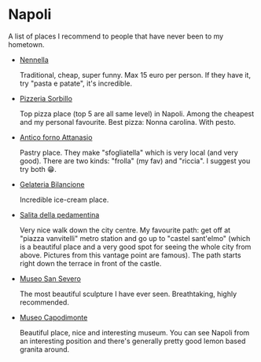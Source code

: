 # Napoli

A list of places I recommend to people that have never been to my hometown.

- [Nennella](https://www.tripadvisor.com/Restaurant_Review-g187785-d785643-Reviews-Da_Nennella-Naples_Province_of_Naples_Campania.html)

  Traditional, cheap, super funny. Max 15 euro per person. If they have it, try
  "pasta e patate", it's incredible.

- [Pizzeria
  Sorbillo](https://www.tripadvisor.com/Restaurant_Review-g187785-d1034513-Reviews-Sorbillo-Naples_Province_of_Naples_Campania.html)

  Top pizza place (top 5 are all same level) in Napoli. Among the cheapest and
  my personal favourite. Best pizza: Nonna carolina. With pesto.

- [Antico forno
  Attanasio](https://www.yelp.com/biz/antico-forno-attanasio-napoli)

  Pastry place. They make "sfogliatella" which is very local (and very good).
  There are two kinds: "frolla" (my fav) and "riccia". I suggest you try both
  😁.

- [Gelateria Bilancione](https://www.yelp.com/biz/gelateria-bilancione-napoli)

  Incredible ice-cream place.

- [Salita della
  pedamentina](http://www.napoliunplugged.com/salita-della-pedamentina-naples.html)

  Very nice walk down the city centre. My favourite path: get off at "piazza
  vanvitelli" metro station and go up to "castel sant'elmo" (which is a
  beautiful place and a very good spot for seeing the whole city from above.
  Pictures from this vantage point are famous). The path starts right down the
  terrace in front of the castle.

- [Museo San Severo](http://www.museosansevero.it/)

  The most beautiful sculpture I have ever seen. Breathtaking, highly
  recommended.

- [Museo Capodimonte](http://www.museocapodimonte.beniculturali.it/)

  Beautiful place, nice and interesting museum. You can see Napoli from an
  interesting position and there's generally pretty good lemon based granita
  around.
